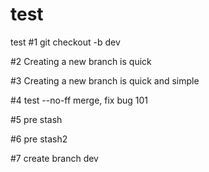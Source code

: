 # test
test
#1 git checkout -b dev

#2 Creating a new branch is quick

#3 Creating a new branch is quick and simple

#4 test --no-ff merge, fix bug 101

#5 pre stash

#6 pre stash2

#7 create branch dev
